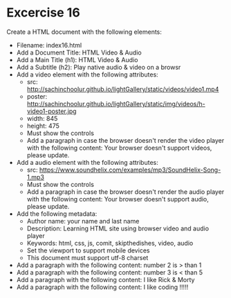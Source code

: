 # Excercise 16

Create a HTML document with the following elements:

* Filename: index16.html
* Add a Document Title: HTML Video & Audio
* Add a Main Title (h1): HTML Video & Audio
* Add a Subtitle (h2): Play native audio & video on a browsr
* Add a video element with the following attributes:
  * src: http://sachinchoolur.github.io/lightGallery/static/videos/video1.mp4
  * poster: http://sachinchoolur.github.io/lightGallery/static/img/videos/h-video1-poster.jpg
  * width: 845
  * height: 475
  * Must show the controls
  * Add a paragraph in case the browser doesn't render the video player with the following content: Your browser doesn't support videos, please update.
* Add a audio element with the following attributes:
  * src: https://www.soundhelix.com/examples/mp3/SoundHelix-Song-1.mp3
  * Must show the controls
  * Add a paragraph in case the browser doesn't render the audio player with the following content: Your browser doesn't support audio, please update.
* Add the following metadata:
  * Author name: your name and last name
  * Description: Learning HTML site using browser video and audio player
  * Keywords: html, css, js, comit, skipthedishes, video, audio
  * Set the viewport to support mobile devices
  * This document must support utf-8 charset
* Add a paragraph with the following content: number 2 is > than 1
* Add a paragraph with the following content: number 3 is < than 5
* Add a paragraph with the following content: I like Rick & Morty
* Add a paragraph with the following content: I like            coding          !!!!!